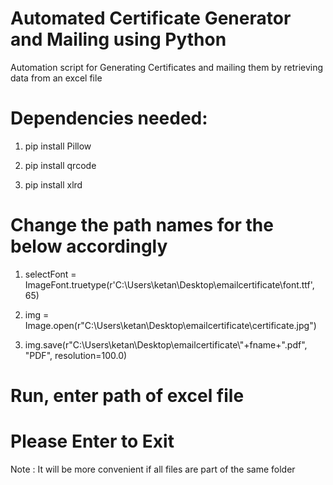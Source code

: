 # Automated Certificate Generator and Mailing using Python

Automation script for Generating Certificates and mailing them by retrieving data from an excel file

# Dependencies needed:

1. pip install Pillow

2. pip install qrcode

3. pip install xlrd

# Change the path names for the below accordingly

1. selectFont = ImageFont.truetype(r'C:\Users\ketan\Desktop\emailcertificate\font.ttf', 65)

2. img = Image.open(r"C:\Users\ketan\Desktop\emailcertificate\certificate.jpg")

3. img.save(r"C:\Users\ketan\Desktop\emailcertificate\\"+fname+".pdf", "PDF", resolution=100.0)

# Run, enter path of excel file 

# Please Enter to Exit

Note : It will be more convenient if all files are part of the same folder
